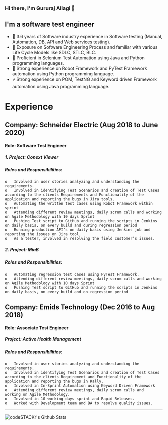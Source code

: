 ### Hi there, I'm Gururaj Allagi 👋

## I'm a software test engineer 
- 🔭 3.6  years of Software industry experience in Software testing (Manual, Automation, DB, API and Web services testing).
- 🌱 Exposure on Software Engineering Process and familiar with various Life Cycle Models like SDLC, STLC, BLC.
- 👯 Proficient in Selenium Test Automation using Java and Python programming languages.
- 🥅 Strong experience on Robot Framework and PyTest Framework automation using Python programming language.
- ⚡ Strong experience on POM, TestNG and Keyword driven Framework automation using Java programming language.

# Experience 

## Company: Schneider Electric (Aug 2018 to June 2020)
#### Role: Software Test Engineer 
#####   1.  Project: Conext Viewer 

#####   Roles and Responsibilities:
    o	Involved in user stories analyzing and understanding the requirements.
    o	Involved in identifying Test Scenarios and creation of Test Cases according to the clients Requirements and Functionality of the application and reporting the bugs in Jira tools.
    o	Automating the written test cases using Robot Framework within sprint
    o	Attending different review meetings, daily scrum calls and working on Agile Methodology with 10 days Sprint
    o	Pushing Test script to GitHub and running the scripts in Jenkins on daily basis, on every build and during regression period
    o	Running production API’s on daily basis using Jenkins job and reporting the issues on Jira tool.
    o	As a tester, involved in resolving the field customer’s issues.

##### 2.  Project: MiaB
##### Roles and Responsibilities:
    o	Automating regression test cases using PyTest Framework.
    o	Attending different review meetings, daily scrum calls and working on Agile Methodology with 10 days Sprint
    o	Pushing Test script to GitHub and running the scripts in Jenkins on daily basis, on every build and on regression period


## Company: Emids Technology (Dec 2016 to Aug 2018)
#### Role: Associate Test Engineer 
##### Project: Active Health Management

##### Roles and Responsibilities:
    o	Involved in user stories analyzing and understanding the requirements.
    o	Involved in identifying Test Scenarios and creation of Test Cases according to the clients Requirement and Functionality of the application and reporting the bugs in Rally.
    o	Involved in In-Sprint Automation using Keyword Driven Framework
    o	Attending different review meetings, daily scrum calls and  working on Agile Methodology.
    o	Involved in 10 working days sprint and Rapid Releases.
    o	Worked with Development team and BA to resolve quality issues.


---

<img align="left" alt="codeSTACKr's Github Stats" src="https://github-readme-stats.vercel.app/api?username=Gururaj-Allagi&show_icons=true&hide_border=true" />
